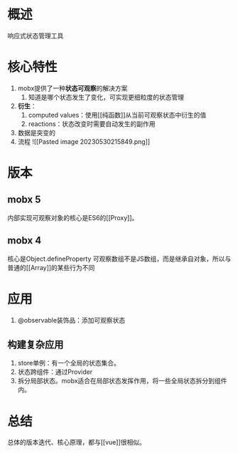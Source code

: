 # 概述
响应式状态管理工具
# 核心特性
1. mobx提供了一种**状态可观察**的解决方案
	1. 知道是哪个状态发生了变化，可实现更细粒度的状态管理
2. **衍生**：
	1. computed values：使用[[纯函数]]从当前可观察状态中衍生的值
	2. reactions：状态改变时需要自动发生的副作用
3. 数据是突变的
4. 流程 ![[Pasted image 20230530215849.png]] 
# 版本
## mobx 5
内部实现可观察对象的核心是ES6的[[Proxy]]。
## mobx 4
核心是Object.defineProperty
可观察数组不是JS数组，而是继承自对象，所以与普通的[[Array]]的某些行为不同
# 应用
1. @observable装饰品：添加可观察状态

## 构建复杂应用
1. store单例：有一个全局的状态集合。
2. 状态跨组件：通过Provider
3. 拆分局部状态。mobx适合在局部状态发挥作用，将一些全局状态拆分到组件内。

# 总结
总体的版本迭代、核心原理，都与[[vue]]很相似。